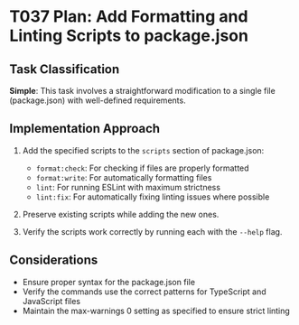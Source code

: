 # T037 Plan: Add Formatting and Linting Scripts to package.json

## Task Classification
**Simple**: This task involves a straightforward modification to a single file (package.json) with well-defined requirements.

## Implementation Approach
1. Add the specified scripts to the `scripts` section of package.json:
   - `format:check`: For checking if files are properly formatted
   - `format:write`: For automatically formatting files
   - `lint`: For running ESLint with maximum strictness
   - `lint:fix`: For automatically fixing linting issues where possible

2. Preserve existing scripts while adding the new ones.

3. Verify the scripts work correctly by running each with the `--help` flag.

## Considerations
- Ensure proper syntax for the package.json file
- Verify the commands use the correct patterns for TypeScript and JavaScript files
- Maintain the max-warnings 0 setting as specified to ensure strict linting